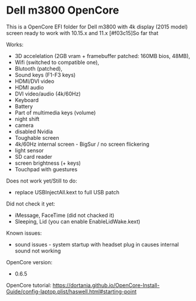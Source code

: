 # Dell m3800 OpenCore

This is a OpenCore EFI folder for Dell m3800 with 4k display (2015 model) screen ready to work with 10.15.x and 11.x
[#f03c15]So far that 

Works:
+ 3D accelelation (2GB vram + framebuffer patched: 160MB bios, 48MB),
+ Wifi (switched to compatible one),
+ Blutooth (patched),
+ Sound keys (F1-F3 keys)
+ HDMI/DVI video
+ HDMI audio
+ DVI video/audio (4k/60Hz)
+ Keyboard
+ Battery
+ Part of multimedia keys (volume)
+ night shift
+ camera
+ disabled Nvidia
+ Toughable screen
+ 4k/60Hz internal screen - BigSur / no screen flickering
+ light sensor
+ SD card reader
+ screen brightness (+ keys)
+ Touchpad with guestures 

Does not work yet/Still to do:
- replace USBInjectAll.kext to full USB patch 

Did not check it yet:
- iMessage, FaceTime (did not chacked it)
- Sleeping, Lid (you can enable EnableLidWake.kext)

Known issues:
- sound issues - system startup with headset plug in causes internal sound not working

OpenCore version:
- 0.6.5
 
OpenCore tutorial:
https://dortania.github.io/OpenCore-Install-Guide/config-laptop.plist/haswell.html#starting-point
